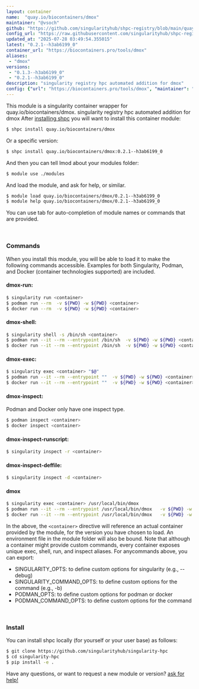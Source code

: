 ```yaml
---
layout: container
name:  "quay.io/biocontainers/dmox"
maintainer: "@vsoch"
github: "https://github.com/singularityhub/shpc-registry/blob/main/quay.io/biocontainers/dmox/container.yaml"
config_url: "https://raw.githubusercontent.com/singularityhub/shpc-registry/main/quay.io/biocontainers/dmox/container.yaml"
updated_at: "2025-07-28 03:49:54.355015"
latest: "0.2.1--h3ab6199_0"
container_url: "https://biocontainers.pro/tools/dmox"
aliases:
 - "dmox"
versions:
 - "0.1.3--h3ab6199_0"
 - "0.2.1--h3ab6199_0"
description: "singularity registry hpc automated addition for dmox"
config: {"url": "https://biocontainers.pro/tools/dmox", "maintainer": "@vsoch", "description": "singularity registry hpc automated addition for dmox", "latest": {"0.2.1--h3ab6199_0": "sha256:dcb8c38a7cdf902c475cf24e2992ff6f20eca9157dbbc79f7bdd14d4fa476914"}, "tags": {"0.1.3--h3ab6199_0": "sha256:6052484f8f96034f14df49ca153de9d8fc17a7caf46a23f939614083b2a2feed", "0.2.1--h3ab6199_0": "sha256:dcb8c38a7cdf902c475cf24e2992ff6f20eca9157dbbc79f7bdd14d4fa476914"}, "docker": "quay.io/biocontainers/dmox", "aliases": {"dmox": "/usr/local/bin/dmox"}}
---
```


This module is a singularity container wrapper for quay.io/biocontainers/dmox.
singularity registry hpc automated addition for dmox
After [installing shpc](#install) you will want to install this container module:


```bash
$ shpc install quay.io/biocontainers/dmox
```

Or a specific version:

```bash
$ shpc install quay.io/biocontainers/dmox:0.2.1--h3ab6199_0
```

And then you can tell lmod about your modules folder:

```bash
$ module use ./modules
```

And load the module, and ask for help, or similar.

```bash
$ module load quay.io/biocontainers/dmox/0.2.1--h3ab6199_0
$ module help quay.io/biocontainers/dmox/0.2.1--h3ab6199_0
```

You can use tab for auto-completion of module names or commands that are provided.

<br>

### Commands

When you install this module, you will be able to load it to make the following commands accessible.
Examples for both Singularity, Podman, and Docker (container technologies supported) are included.

#### dmox-run:

```bash
$ singularity run <container>
$ podman run --rm  -v ${PWD} -w ${PWD} <container>
$ docker run --rm  -v ${PWD} -w ${PWD} <container>
```

#### dmox-shell:

```bash
$ singularity shell -s /bin/sh <container>
$ podman run --it --rm --entrypoint /bin/sh  -v ${PWD} -w ${PWD} <container>
$ docker run --it --rm --entrypoint /bin/sh  -v ${PWD} -w ${PWD} <container>
```

#### dmox-exec:

```bash
$ singularity exec <container> "$@"
$ podman run --it --rm --entrypoint ""  -v ${PWD} -w ${PWD} <container> "$@"
$ docker run --it --rm --entrypoint ""  -v ${PWD} -w ${PWD} <container> "$@"
```

#### dmox-inspect:

Podman and Docker only have one inspect type.

```bash
$ podman inspect <container>
$ docker inspect <container>
```

#### dmox-inspect-runscript:

```bash
$ singularity inspect -r <container>
```

#### dmox-inspect-deffile:

```bash
$ singularity inspect -d <container>
```


#### dmox

```bash
$ singularity exec <container> /usr/local/bin/dmox
$ podman run --it --rm --entrypoint /usr/local/bin/dmox   -v ${PWD} -w ${PWD} <container> -c " $@"
$ docker run --it --rm --entrypoint /usr/local/bin/dmox   -v ${PWD} -w ${PWD} <container> -c " $@"
```



In the above, the `<container>` directive will reference an actual container provided
by the module, for the version you have chosen to load. An environment file in the
module folder will also be bound. Note that although a container
might provide custom commands, every container exposes unique exec, shell, run, and
inspect aliases. For anycommands above, you can export:

 - SINGULARITY_OPTS: to define custom options for singularity (e.g., --debug)
 - SINGULARITY_COMMAND_OPTS: to define custom options for the command (e.g., -b)
 - PODMAN_OPTS: to define custom options for podman or docker
 - PODMAN_COMMAND_OPTS: to define custom options for the command

<br>

### Install

You can install shpc locally (for yourself or your user base) as follows:

```bash
$ git clone https://github.com/singularityhub/singularity-hpc
$ cd singularity-hpc
$ pip install -e .
```

Have any questions, or want to request a new module or version? [ask for help!](https://github.com/singularityhub/singularity-hpc/issues)
